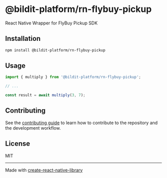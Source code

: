 # @bildit-platform/rn-flybuy-pickup

React Native Wrapper for FlyBuy Pickup SDK

## Installation

```sh
npm install @bildit-platform/rn-flybuy-pickup
```

## Usage


```js
import { multiply } from '@bildit-platform/rn-flybuy-pickup';

// ...

const result = await multiply(3, 7);
```


## Contributing

See the [contributing guide](CONTRIBUTING.md) to learn how to contribute to the repository and the development workflow.

## License

MIT

---

Made with [create-react-native-library](https://github.com/callstack/react-native-builder-bob)
